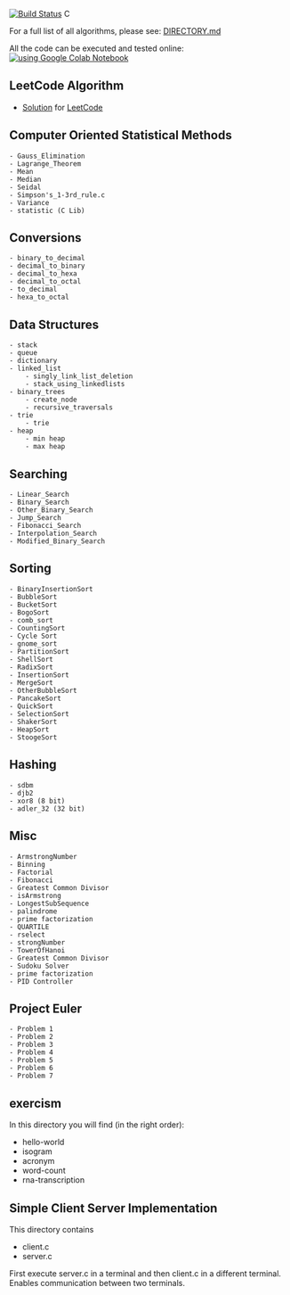 [![Build Status](https://travis-ci.org/kvedala/C.svg?branch=master)](https://travis-ci.org/kvedala/C)
C

For a full list of all algorithms, please see: [DIRECTORY.md](https://github.com/TheAlgorithms/C/blob/master/DIRECTORY.md)

All the code can be executed and tested online: [![using Google Colab Notebook](https://colab.research.google.com/assets/colab-badge.svg)](https://colab.research.google.com/gist/kvedala/27f1b0b6502af935f6917673ec43bcd7/plot-durand_kerner-log.ipynb)

## LeetCode Algorithm

- [Solution](https://github.com/TheAlgorithms/C/tree/master/leetcode) for [LeetCode](https://leetcode.com/problemset/all/)

## Computer Oriented Statistical Methods
	- Gauss_Elimination
	- Lagrange_Theorem
	- Mean
	- Median
	- Seidal
	- Simpson's_1-3rd_rule.c
	- Variance
	- statistic (C Lib)

## Conversions
	- binary_to_decimal
	- decimal_to_binary
	- decimal_to_hexa
	- decimal_to_octal
	- to_decimal
	- hexa_to_octal


## Data Structures
	- stack
	- queue
	- dictionary
	- linked_list
		- singly_link_list_deletion
		- stack_using_linkedlists
	- binary_trees
		- create_node
		- recursive_traversals
	- trie
		- trie
	- heap
		- min heap
		- max heap 


## Searching
	- Linear_Search
	- Binary_Search
	- Other_Binary_Search
	- Jump_Search
	- Fibonacci_Search
	- Interpolation_Search
	- Modified_Binary_Search


## Sorting
	- BinaryInsertionSort
	- BubbleSort
	- BucketSort
	- BogoSort
	- comb_sort
	- CountingSort
	- Cycle Sort
	- gnome_sort
	- PartitionSort
	- ShellSort
	- RadixSort
	- InsertionSort
	- MergeSort
	- OtherBubbleSort
	- PancakeSort
	- QuickSort
	- SelectionSort
	- ShakerSort
	- HeapSort
	- StoogeSort


## Hashing
	- sdbm
	- djb2
	- xor8 (8 bit)
	- adler_32 (32 bit)


## Misc
	- ArmstrongNumber	
	- Binning
	- Factorial
	- Fibonacci
	- Greatest Common Divisor	
	- isArmstrong
	- LongestSubSequence
	- palindrome
	- prime factorization	
	- QUARTILE
	- rselect
	- strongNumber
	- TowerOfHanoi
	- Greatest Common Divisor
	- Sudoku Solver
	- prime factorization
	- PID Controller

## Project Euler
	- Problem 1
	- Problem 2
	- Problem 3
	- Problem 4
	- Problem 5
	- Problem 6
	- Problem 7


## exercism
In this directory you will find (in the right order):
* hello-world
* isogram
* acronym
* word-count
* rna-transcription

## Simple Client Server Implementation
This directory contains
* client.c
* server.c

First execute server.c in a terminal and then client.c in a different terminal. Enables communication between two terminals.

